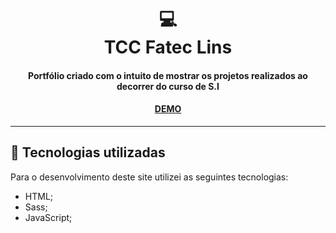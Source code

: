 <h1 align="center">
  💻<br>TCC Fatec Lins
</h1>

<h4 align="center">
  Portfólio criado com o intuito de mostrar os projetos realizados ao decorrer do curso de S.I
</h4>

<h4 align="center"><a href="https://iurifatec.vercel.app/">DEMO</a></h4>

---

## 💼 Tecnologias utilizadas

Para o desenvolvimento deste site utilizei as seguintes tecnologias:

- HTML;
- Sass;
- JavaScript;
